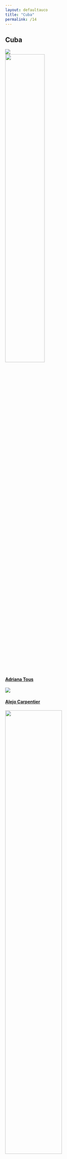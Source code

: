 ```yaml
---
layout: defaultauco
title: "Cuba"
permalink: /14
---
```

<div class="container-0">
    <div class="container-title">
        <span class="country"><h2>Cuba</h2></span>
        <div class="photo-co">
          <img src="https://www.worldatlas.com/upload/7e/11/38/cu-01.jpg" >
    </div>
</div>
<!-- partial:index.partial.html -->
<div class="container">
  <div class="timeline clearfix">
  <div class="vertical-line">
    <div id="post-1" class="vesti-col timeline-post">
      <div class="vesti-content-wrapper">
        <div class="photo">
          <img src="https://t4.ftcdn.net/jpg/03/40/12/49/360_F_340124934_bz3pQTLrdFpH92ekknuaTHy8JuXgG7fi.jpg" width="50%" height="50%">
          <div class="vesti-date-wrapper">
            <div class="vesti-date">
            </div>
          </div>
        </div>
        <div class="vesti-desc">
          <a class="desc-a" href="#">
            <h4><a href="/atous">Adriana Tous</a></h4>
          </a>
        </div>
      </div>
    </div>
     <div id="post-2" class="vesti-col timeline-post">
   <div class="vesti-content-wrapper">
     <div class="photo">
       <img src="https://encrypted-tbn0.gstatic.com/images?q=tbn:ANd9GcQEfelPBX5TvzMEFO7AATsknHvbPHMyMM2ERAGCCpCqkTpDo-ELzAfk70dMbUEH8Oz6Qcc&usqp=CAU">
       <div class="vesti-date-wrapper">
         <div class="vesti-date">
         </div>
       </div>
     </div>
     <div class="vesti-desc">
       <a class="desc-a" href="#">
         <h4><a href="/acarpentier">Alejo Carpentier</a></h4>
       </a>
     </div>
   </div>
 </div>
    <div id="post-3" class="vesti-col timeline-post">
      <div class="vesti-content-wrapper">
        <div class="photo">
          <img src="https://www.poemas-del-alma.com/blog/wp-content/uploads/2010/01/augier.jpg" width="60%">
          <div class="vesti-date-wrapper">
            <div class="vesti-date">
            </div>
          </div>
        </div>
        <div class="vesti-desc">
          <a class="desc-a" href="#">
            <h4><a href="/aaugier">Ángel Augier</a></h4>
          </a>
        </div>
      </div>
    </div>
    <div id="post-4" class="vesti-col timeline-post">
      <div class="vesti-content-wrapper">
        <div class="photo">
          <img src="https://upload.wikimedia.org/wikipedia/en/thumb/d/d5/Antonio_Ben%C3%ADtez-Rojo.jpg/220px-Antonio_Ben%C3%ADtez-Rojo.jpg" width="60%">
          <div class="vesti-date-wrapper">
            <div class="vesti-date">
            </div>
          </div>
        </div>
        <div class="vesti-desc">
          <a class="desc-a" href="#">
            <h4><a href="/abenitezrojo">Antonio Benítez-Rojo</a></h4>
          </a>
        </div>
      </div>
    </div>

  <div id="post-5" class="vesti-col timeline-post">
   <div class="vesti-content-wrapper">
     <div class="photo">
       <img src="https://www.biografiasyvidas.com/biografia/b/fotos/byrne.jpg" width="60%">
       <div class="vesti-date-wrapper">
         <div class="vesti-date">
         </div>
       </div>
     </div>
     <div class="vesti-desc">
       <a class="desc-a" href="#">
         <h4><a href="/bbyrne">Bonifacio Byrne</a></h4>
       </a>
     </div>
   </div>
 </div>
  <div id="post-6" class="vesti-col timeline-post">
   <div class="vesti-content-wrapper">
     <div class="photo">
       <img src="https://upload.wikimedia.org/wikipedia/commons/thumb/b/b5/Carlos_Moore_%28writer%29.jpg/220px-Carlos_Moore_%28writer%29.jpg" width="60%">
       <div class="vesti-date-wrapper">
         <div class="vesti-date">
         </div>
       </div>
     </div>
     <div class="vesti-desc">
       <a class="desc-a" href="#">
         <h4><a href="/cmoore">Carlos Moore</a></h4>
       </a>
     </div>
   </div>
 </div>
 <div id="post-7" class="vesti-col timeline-post">
   <div class="vesti-content-wrapper">
     <div class="photo">
       <img src="https://research.monash.edu/files-asset/248356872/Carlos_Uxo.jpg/" width="60%">
       <div class="vesti-date-wrapper">
         <div class="vesti-date">
         </div>
       </div>
     </div>
     <div class="vesti-desc">
       <a class="desc-a" href="#">
         <h4><a href="/cuxo">Carlos Uxo</a></h4>
       </a>
     </div>
   </div>
 </div>
 <div id="post-8" class="vesti-col timeline-post">
   <div class="vesti-content-wrapper">
     <div class="photo">
       <img src="https://images.squarespace-cdn.com/content/v1/5db9e73a56fe4a4cca50266d/1620846345852-E85S5HUCOGQANXQNB4FP/Cirilo-Villaverde.jpg?format=500w" width="80%">
       <div class="vesti-date-wrapper">
         <div class="vesti-date">
         </div>
       </div>
     </div>
     <div class="vesti-desc">
       <a class="desc-a" href="#">
         <h4><a href="/cvillaverde">Cirilo Villaverde</a></h4>
       </a>
     </div>
   </div>
 </div>
  <div id="post-9" class="vesti-col timeline-post">
   <div class="vesti-content-wrapper">
     <div class="photo">
       <img src="https://oncubanews.com/wp-content/uploads/2021/12/5-6-scaled.jpg" width="60%">
       <div class="vesti-date-wrapper">
         <div class="vesti-date">
         </div>
       </div>
     </div>
     <div class="vesti-desc">
       <a class="desc-a" href="#">
         <h4><a href="/ctmorell">Claribel Terré Morell</a></h4>
       </a>
     </div>
   </div>
 </div>
 <div id="post-10" class="vesti-col timeline-post">
   <div class="vesti-content-wrapper">
     <div class="photo">
       <img src="https://m.media-amazon.com/images/I/61PAeWsg4jL._SX450_.jpg" width="60%">
       <div class="vesti-date-wrapper">
         <div class="vesti-date">
         </div>
       </div>
     </div>
     <div class="vesti-desc">
       <a class="desc-a" href="#">
         <h4><a href="/evega">Eddie Vega</a></h4>
       </a>
     </div>
   </div>
 </div>
  <div id="post-11" class="vesti-col timeline-post">
   <div class="vesti-content-wrapper">
     <div class="photo">
       <img src="https://upload.wikimedia.org/wikipedia/commons/thumb/7/78/Emilio_Bobadilla.jpg/220px-Emilio_Bobadilla.jpg" width="60%">
       <div class="vesti-date-wrapper">
         <div class="vesti-date">
         </div>
       </div>
     </div>
     <div class="vesti-desc">
       <a class="desc-a" href="#">
         <h4><a href="/ebobadilla">Emilio Bobadilla</a></h4>
       </a>
     </div>
   </div>
 </div>
  <div id="post-12" class="vesti-col timeline-post">
   <div class="vesti-content-wrapper">
     <div class="photo">
       <img src="https://ginapicart.files.wordpress.com/2022/06/fina-garcia-marruz.jpg?w=489" width="70%">
       <div class="vesti-date-wrapper">
         <div class="vesti-date">
         </div>
       </div>
     </div>
     <div class="vesti-desc">
       <a class="desc-a" href="#">
         <h4><a href="/gpicart">Gina Picart</a></h4>
       </a>
     </div>
   </div>
 </div>
 <div id="post-13" class="vesti-col timeline-post">
   <div class="vesti-content-wrapper">
     <div class="photo">
       <img src="https://upload.wikimedia.org/wikipedia/commons/thumb/3/3e/Gladys_Triana_-_Portrait%2C_2003.jpg/330px-Gladys_Triana_-_Portrait%2C_2003.jpg" width="60%">
       <div class="vesti-date-wrapper">
         <div class="vesti-date">
         </div>
       </div>
     </div>
     <div class="vesti-desc">
       <a class="desc-a" href="#">
         <h4><a href="/gtriana">Gladys Triana </a></h4>
       </a>
     </div>
   </div>
 </div>
 <div id="post-14" class="vesti-col timeline-post">
   <div class="vesti-content-wrapper">
     <div class="photo">
       <img src="https://2.bp.blogspot.com/-sl1HDbkJzBY/TqpW59PxKEI/AAAAAAAAB4g/J1uOGcCMj3s/s400/cabrera-infante2.jpg" width="60%">
       <div class="vesti-date-wrapper">
         <div class="vesti-date">
         </div>
       </div>
     </div>
     <div class="vesti-desc">
       <a class="desc-a" href="#">
         <h4><a href="/gcinfante">Guillermo Cabrera Infante </a></h4>
       </a>
     </div>
   </div>
 </div>
  <div id="post-15" class="vesti-col timeline-post">
      <div class="vesti-content-wrapper">
        <div class="photo">
          <img src="https://writing.upenn.edu/~afilreis/jose.gif" width="60%" >
          <div class="vesti-date-wrapper">
            <div class="vesti-date">
            </div>
          </div>
        </div>
        <div class="vesti-desc">
          <a class="desc-a" href="#">
            <h4><a href="/jrfeo">Jose Rodriguez Feo</a></h4>
          </a>
        </div>
      </div>
    </div>
    <div id="post-16" class="vesti-col timeline-post">
      <div class="vesti-content-wrapper">
        <div class="photo">
          <img src="https://upload.wikimedia.org/wikipedia/commons/d/dd/Jos%C3%A9_Mart%C3%AD_retrato_m%C3%A1s_conocido_Jamaica_1892.jpg" width="70%" >
          <div class="vesti-date-wrapper">
            <div class="vesti-date">
            </div>
          </div>
        </div>
        <div class="vesti-desc">
          <a class="desc-a" href="#">
            <h4><a href="/jmarti">Jose Martí</a></h4>
          </a>
        </div>
      </div>
    </div>
       <div id="post-17" class="vesti-col timeline-post">
      <div class="vesti-content-wrapper">
        <div class="photo">
          <img src="https://bebelplatzbooks.com/wp-content/uploads/2018/02/AUTOR00317.jpg" width="60%" >
          <div class="vesti-date-wrapper">
            <div class="vesti-date">
            </div>
          </div>
        </div>
        <div class="vesti-desc">
          <a class="desc-a" href="#">
            <h4><a href="/jfmanzano">Juan Francisco Manzano</a></h4>
          </a>
        </div>
      </div>
    </div>
     <div id="post-18" class="vesti-col timeline-post">
      <div class="vesti-content-wrapper">
        <div class="photo">
          <img src="https://i.ebayimg.com/images/g/7WMAAOSwuxlf-3n8/s-l500.jpg" width="70%" >
          <div class="vesti-date-wrapper">
            <div class="vesti-date">
            </div>
          </div>
        </div>
        <div class="vesti-desc">
          <a class="desc-a" href="#">
            <h4><a href="/jmarinello">Juan Marinello</a></h4>
          </a>
        </div>
      </div>
    </div>
      <div id="post-19" class="vesti-col timeline-post">
      <div class="vesti-content-wrapper">
        <div class="photo">
          <img src="https://upload.wikimedia.org/wikipedia/commons/8/8e/Leonardo_Padura.jpg" width="60%" >
          <div class="vesti-date-wrapper">
            <div class="vesti-date">
            </div>
          </div>
        </div>
        <div class="vesti-desc">
          <a class="desc-a" href="#">
            <h4><a href="/lpfuentes">Leonardo Padura Fuentes </a></h4>
          </a>
        </div>
      </div>
    </div>
      <div id="post-20" class="vesti-col timeline-post">
      <div class="vesti-content-wrapper">
        <div class="photo">
          <img src="https://estaticos.efe.com/efecom/recursos2/imagen.aspx?-P-2fL4Jfo8HOMgMvdUlkSWfDHIPIQC9tp9hQ4TncnkXVSTX-P-2bAoG0sxzXPZPAk5l-P-2fU5UpHLnDPiRxsSe5jMGzpGWow-P-3d-P-3d" width="70%" >
          <div class="vesti-date-wrapper">
            <div class="vesti-date">
            </div>
          </div>
        </div>
        <div class="vesti-desc">
          <a class="desc-a" href="#">
            <h4><a href="/laguero">Luis Aguero </a></h4>
          </a>
        </div>
      </div>
    </div>
     <div id="post-21" class="vesti-col timeline-post">
      <div class="vesti-content-wrapper">
        <div class="photo">
          <img src="https://upload.wikimedia.org/wikipedia/commons/thumb/f/fa/Brull_Mariano_in_1913_when_he_was_22_rbz.JPG/640px-Brull_Mariano_in_1913_when_he_was_22_rbz.JPG" width="60%" >
          <div class="vesti-date-wrapper">
            <div class="vesti-date">
            </div>
          </div>
        </div>
        <div class="vesti-desc">
          <a class="desc-a" href="#">
            <h4><a href="/mbrull">Mariano Brull </a></h4>
          </a>
        </div>
      </div>
    </div>
     <div id="post-22" class="vesti-col timeline-post">
      <div class="vesti-content-wrapper">
        <div class="photo">
          <img src="https://encrypted-tbn0.gstatic.com/images?q=tbn:ANd9GcTH29DpWJq_8IhynGh4i_BcgH-wO3SBUQWdoubwmpAeB9Jx7dfDfMS3ls1kge0jmztL5g&usqp=CAU" width="90%" >
          <div class="vesti-date-wrapper">
            <div class="vesti-date">
            </div>
          </div>
        </div>
        <div class="vesti-desc">
          <a class="desc-a" href="#">
            <h4><a href="/mbleón">Marilyn Bobes León</a></h4>
          </a>
        </div>
      </div>
    </div>
<div id="post-23" class="vesti-col timeline-post">
      <div class="vesti-content-wrapper">
        <div class="photo">
          <img src="https://images.squarespace-cdn.com/content/v1/54ef4a93e4b01b969d320540/1570830420560-QH9GJL95EMYSRBPL89N0/Miguel+Collazo.jpg?format=1000w" width="60%" >
          <div class="vesti-date-wrapper">
            <div class="vesti-date">
            </div>
          </div>
        </div>
        <div class="vesti-desc">
          <a class="desc-a" href="#">
            <h4><a href="/mcollazo">Miguel Collazo</a></h4>
          </a>
        </div>
      </div>
    </div>
 <div id="post-24" class="vesti-col timeline-post">
          <div class="vesti-content-wrapper">
            <div class="photo">
              <img src="https://editorialverbum.es/wp-content/uploads/2016/10/MIGUEL-WEB.gif" width="60%">
               <div class="vesti-date-wrapper">
            <div class="vesti-date">
            </div>
          </div>
        </div>
            <div class="vesti-desc">
              <a class="desc-a" href="#">
                <h4><a href="/mdcarrion">Miguel de Carrion </a></h4>
              </a>
            </div>
          </div>
        </div>
  <div id="post-25" class="vesti-col timeline-post">
      <div class="vesti-content-wrapper">
        <div class="photo">
          <img src="https://www.ecured.cu/images/thumb/4/42/Mylene1.jpg/260px-Mylene1.jpg" width="60%">
          <div class="vesti-date-wrapper">
            <div class="vesti-date">
            </div>
          </div>
        </div>
        <div class="vesti-desc">
          <a class="desc-a" href="#">
            <h4><a href="/mpfernandez">Mylene Fernández Pintado </a></h4>
          </a>
        </div>
      </div>
    </div>
<div id="post-26" class="vesti-col timeline-post">
      <div class="vesti-content-wrapper">
        <div class="photo">
          <img src="https://collectionimages.npg.org.uk/std/mw148021/Nicols-Guilln-Batista.jpg" width="60%">
          <div class="vesti-date-wrapper">
            <div class="vesti-date">
            </div>
          </div>
        </div>
        <div class="vesti-desc">
          <a class="desc-a" href="#">
            <h4><a href="/nguillen">Nicolás Guillén</a></h4>
          </a>
        </div>
      </div>
    </div>
    <div id="post-27" class="vesti-col timeline-post">
      <div class="vesti-content-wrapper">
        <div class="photo">
          <img src="http://4.bp.blogspot.com/-3o9SR3FmNfU/TuKytySQIOI/AAAAAAAABt8/_waQv5j03Hg/s1600/Ram%25C3%25B3ndePalma.jpg" width="70%">
          <div class="vesti-date-wrapper">
            <div class="vesti-date">
            </div>
          </div>
        </div>
        <div class="vesti-desc">
          <a class="desc-a" href="#">
            <h4><a href="/rdpalma">Ramón De Palma</a></h4>
          </a>
        </div>
      </div>
    </div>
     </div>
    <div id="post-27" class="vesti-col timeline-post">
      <div class="vesti-content-wrapper">
        <div class="photo">
          <img src="https://encrypted-tbn0.gstatic.com/images?q=tbn:ANd9GcRalUJusXi7mknvgPMWjJlfwyggweuEkY9GnoIBx3zZb-6-ifSgaWLDIUdfQQG1MiXL7-0&usqp=CAU" width="70%">
          <div class="vesti-date-wrapper">
            <div class="vesti-date">
            </div>
          </div>
        </div>
        <div class="vesti-desc">
          <a class="desc-a" href="#">
            <h4><a href="/rarenas">Reinaldo Arenas</a></h4>
          </a>
        </div>
      </div>
    </div>
     </div>
    <div id="post-28" class="vesti-col timeline-post">
      <div class="vesti-content-wrapper">
        <div class="photo">
          <img src="https://www.granma.cu/file/img/2019/08/medium/f0143079.jpg" width="70%">
          <div class="vesti-date-wrapper">
            <div class="vesti-date">
            </div>
          </div>
        </div>
        <div class="vesti-desc">
          <a class="desc-a" href="#">
            <h4><a href="/rfretamar">Roberto Fernández Retamar</a></h4>
          </a>
        </div>
      </div>
    </div>
       <div id="post-29" class="vesti-col timeline-post">
      <div class="vesti-content-wrapper">
        <div class="photo">
          <img src="https://editorialhypermedia.com/wp-content/uploads/2020/05/Roberto-Valero.jpg" width="60%">
          <div class="vesti-date-wrapper">
            <div class="vesti-date">
            </div>
          </div>
        </div>
        <div class="vesti-desc">
          <a class="desc-a" href="#">
            <h4><a href="/rvalero">Roberto Valero</a></h4>
          </a>
        </div>
      </div>
    </div>
    <div id="post-30" class="vesti-col timeline-post">
      <div class="vesti-content-wrapper">
        <div class="photo">
          <img src="https://www.agenciabalcells.com/fileadmin/_processed_/csm_Sarduy__Severo_d126aa9e48.jpg" width="60%">
          <div class="vesti-date-wrapper">
            <div class="vesti-date">
            </div>
          </div>
        </div>
        <div class="vesti-desc">
          <a class="desc-a" href="#">
            <h4><a href="/ssardury">Severo Sardury</a></h4>
          </a>
        </div>
      </div>
    </div>
    <div id="post-31" class="vesti-col timeline-post">
      <div class="vesti-content-wrapper">
        <div class="photo">
          <img src="https://i0.wp.com/abecedariaeditoras.com/wp-content/uploads/2021/02/Soleida-Rios-1.jpg?fit=1200%2C1200&ssl=1" width="80%">
          <div class="vesti-date-wrapper">
            <div class="vesti-date">
            </div>
          </div>
        </div>
        <div class="vesti-desc">
          <a class="desc-a" href="#">
            <h4><a href="/srios">Soledia Rios</a></h4>
          </a>
        </div>
      </div>
    </div>
     <div id="post-32" class="vesti-col timeline-post">
      <div class="vesti-content-wrapper">
        <div class="photo">
          <img src="https://images.gr-assets.com/authors/1274203590p5/61104.jpg" width="70%">
          <div class="vesti-date-wrapper">
            <div class="vesti-date">
            </div>
          </div>
        </div>
        <div class="vesti-desc">
          <a class="desc-a" href="#">
            <h4><a href="/ycanetti">Yanitzia Canetti</a></h4>
          </a>
        </div>
      </div>
    </div>
<!-- partial -->
